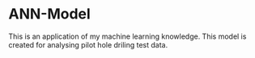 # ANN-Model
This is an application of my machine learning knowledge. This model is created for analysing pilot hole driling test data.
